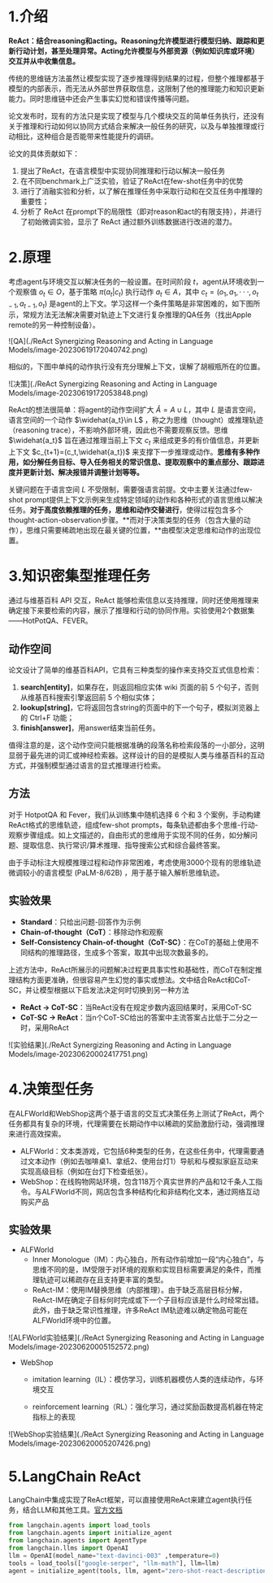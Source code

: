 # 1.介绍

**ReAct：结合reasoning和acting。Reasoning允许模型进行模型归纳、跟踪和更新行动计划，甚至处理异常。Acting允许模型与外部资源（例如知识库或环境）交互并从中收集信息。**

传统的思维链方法虽然让模型实现了逐步推理得到结果的过程，但整个推理都基于模型的内部表示，而无法从外部世界获取信息，这限制了他的推理能力和知识更新能力。同时思维链中还会产生事实幻觉和错误传播等问题。

论文发布时，现有的方法只是实现了模型与几个模块交互的简单任务执行，还没有关于推理和行动如何以协同方式结合来解决一般任务的研究，以及与单独推理或行动相比，这种组合是否能带来性能提升的调研。

论文的具体贡献如下：

1. 提出了ReAct，在语言模型中实现协同推理和行动以解决一般任务
2. 在不同benchmark上广泛实验，验证了ReAct在few-shot任务中的优势
3. 进行了消融实验和分析，以了解在推理任务中采取行动和在交互任务中推理的重要性；
4. 分析了 ReAct 在prompt下的局限性（即对reason和act的有限支持），并进行了初始微调实验，显示了 ReAct 通过额外训练数据进行改进的潜力。



# 2.原理

考虑agent与环境交互以解决任务的一般设置。在时间阶段 $t$，agent从环境收到一个观察值 $o_t ∈ O$，基于策略 $\pi(a_t|c_t)$ 执行动作 $a_t\in A$，其中 $c_t = (o_1, a_1, · · · , o_{t−1}, a_{t−1}, o_t)$ 是agent的上下文。学习这样一个条件策略是非常困难的，如下图所示，常规方法无法解决需要对轨迹上下文进行复杂推理的QA任务（找出Apple remote的另一种控制设备）。

![QA](./ReAct Synergizing Reasoning and Acting in Language Models/image-20230619172040742.png)

相似的，下图中单纯的动作执行没有充分理解上下文，误解了胡椒瓶所在的位置。

![决策](./ReAct Synergizing Reasoning and Acting in Language Models/image-20230619172053848.png)



ReAct的想法很简单：将agent的动作空间扩大 $\widehat{A}=A\cup L$，其中 $L$ 是语言空间，语言空间的一个动作 $\widehat{a_t}\in L$ ，称之为思维（thought）或推理轨迹（reasoning trace），不影响外部环境，因此也不需要观察反馈。思维 $\widehat{a_t}$ 旨在通过推理当前上下文 $c_t$ 来组成更多的有价值信息，并更新上下文 $c_{t+1}=(c_t,\widehat{a_t})$ 来支撑下一步推理或动作。**思维有多种作用，如分解任务目标、导入任务相关的常识信息、提取观察中的重点部分、跟踪进度并更新计划、解决报错并调整计划等等。**

关键问题在于语言空间 $L$ 不受限制，需要强语言前提。文中主要关注通过few-shot prompt提供上下文示例来生成特定领域的动作和各种形式的语言思维以解决任务。**对于高度依赖推理的任务，思维和动作交替进行**，使得过程包含多个thought-action-observation步骤。**而对于决策类型的任务（包含大量的动作），思维只需要稀疏地出现在最关键的位置，**由模型决定思维和动作的出现位置。



# 3.知识密集型推理任务

通过与维基百科 API 交互，ReAct 能够检索信息以支持推理，同时还使用推理来确定接下来要检索的内容，展示了推理和行动的协同作用。实验使用2个数据集——HotPotQA、FEVER。

## 动作空间

论文设计了简单的维基百科API，它具有三种类型的操作来支持交互式信息检索：

1. **search[entity]**，如果存在，则返回相应实体 wiki 页面的前 5 个句子，否则从维基百科搜索引擎返回前 5 个相似实体；
2. **lookup[string]**，它将返回包含string的页面中的下一个句子，模拟浏览器上的 Ctrl+F 功能；
3. **finish[answer]**，用answer结束当前任务。

值得注意的是，这个动作空间只能根据准确的段落名称检索段落的一小部分，这明显弱于最先进的词汇或神经检索器。这样设计的目的是模拟人类与维基百科的互动方式，并强制模型通过语言的显式推理进行检索。



## 方法

对于 HotpotQA 和 Fever，我们从训练集中随机选择 6 个和 3 个案例，手动构建ReAct格式的思维轨迹，组成few-shot prompts，每条轨迹都由多个思维-行动-观察步骤组成。如上文描述的，自由形式的思维用于实现不同的任务，如分解问题、提取信息、执行常识/算术推理、指导搜索公式和综合最终答案。

由于手动标注大规模推理过程和动作非常困难，考虑使用3000个现有的思维轨迹微调较小的语言模型 (PaLM-8/62B) ，用于基于输入解析思维轨迹。

## 实验效果

- **Standard**：只给出问题-回答作为示例
- **Chain-of-thought（CoT）**：移除动作和观察
- **Self-Consistency Chain-of-thought（CoT-SC）**：在CoT的基础上使用不同结构的推理路径，生成多个答案，取其中出现次数最多的。

上述方法中，ReAct所展示的问题解决过程更具事实性和基础性，而CoT在制定推理结构方面更准确，但很容易产生幻觉的事实或想法。文中结合ReAct和CoT-SC，并让模型根据以下启发法决定何时切换到另一种方法

- **ReAct → CoT-SC**：当ReAct没有在规定步数内返回结果时，采用CoT-SC
- **CoT-SC → ReAct**：当n个CoT-SC给出的答案中主流答案占比低于二分之一时，采用ReAct

![实验结果](./ReAct Synergizing Reasoning and Acting in Language Models/image-20230620002417751.png)

# 4.决策型任务

在ALFWorld和WebShop这两个基于语言的交互式决策任务上测试了ReAct，两个任务都具有复杂的环境，代理需要在长期动作中以稀疏的奖励激励行动，强调推理来进行高效探索。

- ALFWorld：文本类游戏，它包括6种类型的任务，在这些任务中，代理需要通过文本动作（例如去咖啡桌1、拿纸2、使用台灯1）导航和与模拟家庭互动来实现高级目标（例如在台灯下检查纸张）。
- WebShop：在线购物网站环境，包含118万个真实世界的产品和12千条人工指令。与ALFWorld不同，网店包含多种结构化和非结构化文本，通过网络互动购买产品

## 实验效果

- ALFWorld
  -  Inner Monologue（IM）：内心独白，所有动作前增加一段“内心独白”，与思维不同的是，IM受限于对环境的观察和实现目标需要满足的条件，而推理轨迹可以稀疏存在且支持更丰富的类型。
  - ReAct-IM：使用IM替换思维（内部推理）。由于缺乏高层目标分解，ReAct-IM在确定子目标何时完成或下一个子目标应该是什么时经常出错。此外，由于缺乏常识性推理，许多ReAct IM轨迹难以确定物品可能在ALFWorld环境中的位置。

![ALFWorld实验结果](./ReAct Synergizing Reasoning and Acting in Language Models/image-20230620005152572.png)

- WebShop

  - imitation learning（IL）：模仿学习，训练机器模仿人类的连续动作，与环境交互

  - reinforcement learning（RL）：强化学习，通过奖励函数提高机器在特定指标上的表现

![WebShop实验结果](./ReAct Synergizing Reasoning and Acting in Language Models/image-20230620005207426.png)



# 5.LangChain ReAct

LangChain中集成实现了ReAct框架，可以直接使用ReAct来建立agent执行任务，结合LLM和其他工具。[官方文档](https://python.langchain.com/docs/modules/agents/agent_types/react_docstore)

```python
from langchain.agents import load_tools
from langchain.agents import initialize_agent
from langchain.agents import AgentType
from langchain.llms import OpenAI
llm = OpenAI(model_name="text-davinci-003" ,temperature=0)
tools = load_tools(["google-serper", "llm-math"], llm=llm)
agent = initialize_agent(tools, llm, agent="zero-shot-react-description", verbose=True)
```

